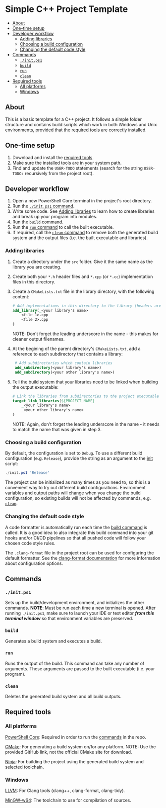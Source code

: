 # Simple C++ Project Template

- [About](#about)
- [One-time setup](#one-time-setup)
- [Developer workflow](#developer-workflow)
  - [Adding libraries](#adding-libraries)
  - [Choosing a build configuration](#choosing-a-build-configuration)
  - [Changing the default code style](#changing-the-default-code-style)
- [Commands](#commands)
  - [`./init.ps1`](#initps1)
  - [`build`](#build)
  - [`run`](#run)
  - [`clean`](#clean)
- [Required tools](#required-tools)
  - [All platforms](#all-platforms)
  - [Windows](#windows)

## About

This is a basic template for a C++ project.  It follows a simple folder structure and contains
build scripts which work in both Windows and Unix environments, provided that the
[required tools](#required-tools) are correctly installed.

## One-time setup

1. Download and install the [required tools](#Required-tools).
2. Make sure the installed tools are in your system path.
3. Find and update the `USER-TODO` statements (search for the string `USER-TODO:` recursively from the project root).

## Developer workflow

1. Open a new PowerShell Core terminal in the project's root directory.
2. Run the [`./init.ps1` command](#initps1).
3. Write some code.  See [Adding libraries](#adding-libraries) to learn how to create libraries and
   break up your program into modules.
4. Run the [`build` command](#build).
5. Run the [`run` command](#run) to call the built executable.
6. If required, call the [`clean` command](#clean) to remove both the generated build system and the
   output files (i.e. the built executable and libraries).

### Adding libraries

1. Create a directory under the `src` folder.  Give it the same name as the library you are creating.
2. Create both your `*.h` header files and `*.cpp` (or `*.cc`) implementation files in this directory.
3. Create a `CMakeLists.txt` file in the library directory, with the following content:

    ```cmake
    # Add implementations in this directory to the library (headers are automatically detected).
    add_library(_<your library's name>
        <file 1>.cpp
        <file 2>.cpp
    )
    ```

    NOTE: Don't forget the leading underscore in the name - this makes for cleaner output filenames.

4. At the begining of the parent directory's `CMakeLists.txt`, add a reference to each subdirectory
   that contains a library:

   ```cmake
    # Add subdirectories which contain libraries
    add_subdirectory(<your library's name>)
    add_subdirectory(<your other library's name>)
   ```

5. Tell the build system that your libraries need to be linked when building the output executable:

    ```cmake
    # Link the libraries from subdirectories to the project executable
    target_link_libraries(${PROJECT_NAME}
        _<your library's name>
        _<your other library's name>
    )
    ```

    NOTE: Again, don't forget the leading underscore in the name - it needs to match the name that
    was given in step 3.

### Choosing a build configuration

By default, the configuration is set to `Debug`.  To use a different build configuration
(e.g. `Release`), provide the string as an argument to the [init](#initps1) script:

```powershell
./init.ps1 'Release'
```

The project can be initialized as many times as you need to, so this is a convenient way to try out
different build configurations.
Environment variables and output paths will change when you change the build configuration, so existing
builds will not be affected by commands, e.g. [`clean`](#clean).

### Changing the default code style

A code formatter is automatically run each time the [build command](#build) is called.  It is a
good idea to also integrate this build command into your git hooks and/or CI/CD pipelines so that
all pushed code will follow your chosen code style rules.

The `.clang-format` file in the project root can be used for configuring the default formatter.
See the [clang-format documentation](https://releases.llvm.org/3.7.1/tools/docs/ClangFormatStyleOptions.html)
for more information about configuration options.

## Commands

### `./init.ps1`

Sets up the build/development environment, and initializes the other commands.
**NOTE**: Must be run each time a new terminal is opened.  After running `./init.ps1`, make sure to
launch your IDE or text editor ***from this terminal window*** so that environment variables are
preserved.

### `build`

Generates a build system and executes a build.

### `run`

Runs the output of the build.  This command can take any number of arguments.  These arguments
are passed to the built executable (i.e. your program).

### `clean`

Deletes the generated build system and all build outputs.

## Required tools

### All platforms

[PowerShell Core](https://docs.microsoft.com/en-us/powershell/scripting/install/installing-powershell):
Required in order to run the [commands](#commands) in the repo.

[CMake](https://github.com/Kitware/CMake/releases):
For generating a build system on/for any platform.
NOTE: Use the provided GitHub link, not the official CMake site for download.

[Ninja](https://github.com/ninja-build/ninja/releases):
For building the project using the generated build system and selected toolchain.

### Windows

[LLVM](http://releases.llvm.org/download.html):
For Clang tools (clang++, clang-format, clang-tidy).

[MinGW-w64](http://mingw-w64.org/doku.php/download):
The toolchain to use for compilation of sources.
